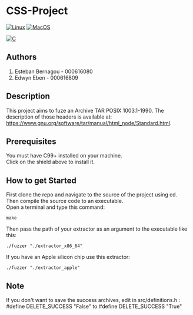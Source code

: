 # CSS-Project
[![Linux](https://img.shields.io/badge/Linux-compatible-purple?&logo=linux&logoColor=darkgrey)](https://www.linux.org/pages/download/)
[![MacOS](https://img.shields.io/badge/MacOS-compatible-purple?&logo=apple&logoColor=darkgrey)](https://support.apple.com/en-us/102662)  

[![C](https://img.shields.io/badge/-17-blue?&logo=C&logoColor=darkgrey)](https://installc.org/)

## Authors 
1. Esteban Bernagou - 000616080
2. Edwyn Eben - 000616809

## Description 
This project aims to fuze an Archive TAR POSIX 1003.1-1990.
The description of those headers is available at:  
https://www.gnu.org/software/tar/manual/html_node/Standard.html.

## Prerequisites
You must have C99+ installed on your machine.  
Click on the shield above to install it.

## How to get Started
First clone the repo and navigate to the source of the project using cd.  
Then compile the source code to an executable.  
Open a terminal and type this command:
```
make
```
Then pass the path of your extractor as an argument to the executable like this:
```
./fuzzer "./extractor_x86_64"
```
If you have an Apple silicon chip use this extractor:
```
./fuzzer "./extractor_apple"
```

## Note
If you don't want to save the success archives, edit in src/definitions.h : #define DELETE_SUCCESS "False" to #define DELETE_SUCCESS "True" 